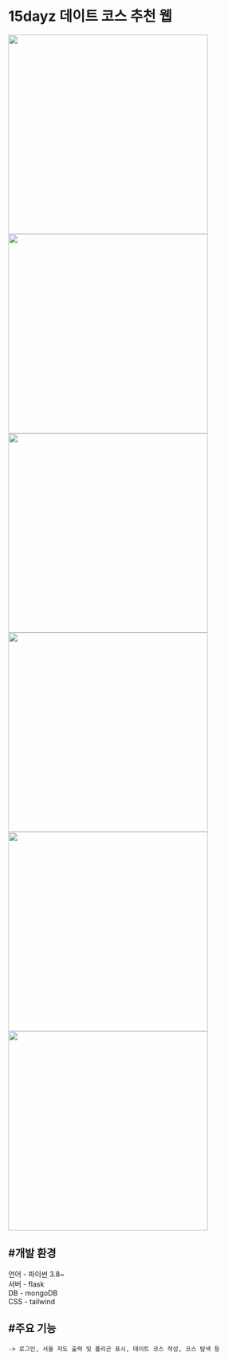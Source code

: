 # 15dayz 데이트 코스 추천 웹
<img width ="400" src="https://user-images.githubusercontent.com/28971360/140066817-356e193e-7800-40da-9c62-e6b8bab10170.png">
<img width ="400" src="https://user-images.githubusercontent.com/28971360/156518501-ba09c35d-0252-4893-b87b-0038aaa6c18e.png">
<img width ="400" src="https://user-images.githubusercontent.com/28971360/156518740-5a95add2-d7b6-4ef7-9d87-a5daecdedede.png">
<img width ="400" src="https://user-images.githubusercontent.com/28971360/156518809-c1d2eb9b-1c88-49ce-87dc-8d9d3ce20330.png">
<img width ="400" src="https://user-images.githubusercontent.com/28971360/156518854-5178b133-0047-4a21-9ba8-e4074f573d20.png">
<img width ="400" src="https://user-images.githubusercontent.com/28971360/156518888-aaba4e5a-ec1b-4db1-8f74-233b71b42722.png">

## #개발 환경 <br>
  언어 - 파이썬 3.8~ <br>
  서버 - flask <br>
  DB  - mongoDB <br>
  CSS - tailwind <br>
  
## #주요 기능 <br>
    -> 로그인, 서울 지도 출력 및 폴리곤 표시, 데이트 코스 작성, 코스 탐색 등
